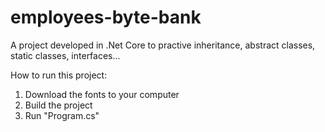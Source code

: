 # employees-byte-bank
A project developed in .Net Core to practive inheritance, abstract classes, static classes, interfaces...

How to run this project:

1) Download the fonts to your computer 
2) Build the project 
3) Run "Program.cs"
